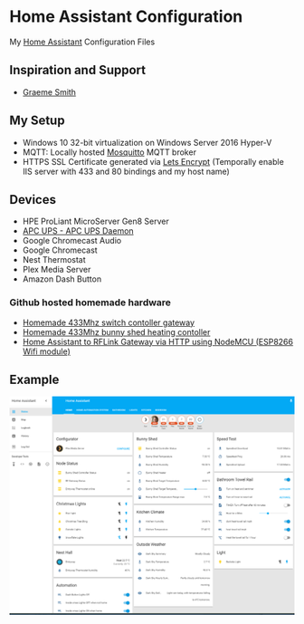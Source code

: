 # Home Assistant Configuration

My [Home Assistant](https://home-assistant.io/) Configuration Files

## Inspiration and Support

- [Graeme Smith](https://github.com/Instagraeme)

## My Setup

- Windows 10 32-bit virtualization on Windows Server 2016 Hyper-V
- MQTT: Locally hosted [Mosquitto](https://mosquitto.org/) MQTT broker 
- HTTPS SSL Certificate generated via [Lets Encrypt](https://github.com/Lone-Coder/letsencrypt-win-simple) (Temporally enable IIS server with 433 and 80 bindings and my host name)

## Devices

- HPE ProLiant MicroServer Gen8 Server
- [APC UPS - APC UPS Daemon](http://www.apcupsd.org/wordpress/)
- Google Chromecast Audio
- Google Chromecast
- Nest Thermostat
- Plex Media Server
- Amazon Dash Button 

### Github hosted homemade hardware
- [Homemade 433Mhz switch contoller gateway](https://github.com/Genestealer/ESP8266-433Mhz-Controller-Gateway)
- [Homemade 433Mhz bunny shed heating contoller](https://github.com/Genestealer/Bunny-Shed-Climate-Control)
- [Home Assistant to RFLink Gateway via HTTP using NodeMCU (ESP8266 Wifi module)](https://github.com/Genestealer/Home-Assistant-RFLink-Gateway-ESP8266)


## Example
![Home Assistant](git_photos/example_screen.PNG)
